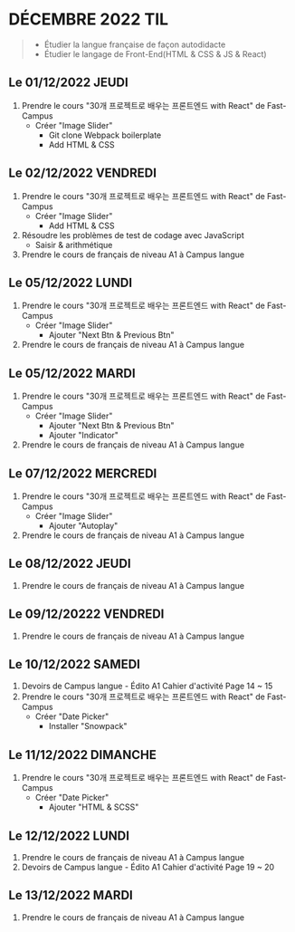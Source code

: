 # DÉCEMBRE 2022 TIL
> - Étudier la langue française de façon autodidacte 
> - Étudier le langage de Front-End(HTML & CSS & JS & React)

## Le 01/12/2022 JEUDI
1. Prendre le cours "30개 프로젝트로 배우는 프론트엔드 with React" de Fast-Campus
    - Créer "Image Slider"
        - Git clone Webpack boilerplate
        - Add HTML & CSS

## Le 02/12/2022 VENDREDI
1. Prendre le cours "30개 프로젝트로 배우는 프론트엔드 with React" de Fast-Campus
    - Créer "Image Slider"
        - Add HTML & CSS
2. Résoudre les problèmes de test de codage avec JavaScript
    - Saisir & arithmétique
3. Prendre le cours de français de niveau A1 à Campus langue 

## Le 05/12/2022 LUNDI
1. Prendre le cours "30개 프로젝트로 배우는 프론트엔드 with React" de Fast-Campus
    - Créer "Image Slider"
        - Ajouter "Next Btn & Previous Btn"
2. Prendre le cours de français de niveau A1 à Campus langue 

##  Le 05/12/2022 MARDI
1. Prendre le cours "30개 프로젝트로 배우는 프론트엔드 with React" de Fast-Campus
    - Créer "Image Slider"
        - Ajouter "Next Btn & Previous Btn"
        - Ajouter "Indicator"
2. Prendre le cours de français de niveau A1 à Campus langue 

## Le 07/12/2022 MERCREDI
1. Prendre le cours "30개 프로젝트로 배우는 프론트엔드 with React" de Fast-Campus
    - Créer "Image Slider"
        - Ajouter "Autoplay"
2. Prendre le cours de français de niveau A1 à Campus langue 

## Le 08/12/2022 JEUDI
1. Prendre le cours de français de niveau A1 à Campus langue 

## Le 09/12/20222 VENDREDI
1. Prendre le cours de français de niveau A1 à Campus langue 

## Le 10/12/2022 SAMEDI
1. Devoirs de Campus langue - Édito A1 Cahier d'activité Page 14 ~ 15
2. Prendre le cours "30개 프로젝트로 배우는 프론트엔드 with React" de Fast-Campus
    - Créer "Date Picker"
        - Installer "Snowpack"
## Le 11/12/2022 DIMANCHE
1. Prendre le cours "30개 프로젝트로 배우는 프론트엔드 with React" de Fast-Campus
    - Créer "Date Picker"
        - Ajouter "HTML & SCSS"

## Le 12/12/2022 LUNDI
1. Prendre le cours de français de niveau A1 à Campus langue 
2. Devoirs de Campus langue - Édito A1 Cahier d'activité Page 19 ~ 20

## Le 13/12/2022 MARDI
1. Prendre le cours de français de niveau A1 à Campus langue
